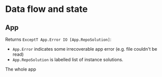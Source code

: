 # Data flow and state
## App
Returns `ExceptT App.Error IO [App.RepoSolution]`:

  * `App.Error` indicates some irrecoverable app error (e.g. file couldn't be
    read)
  * `App.RepoSolution` is labelled list of instance solutions.

The whole app 
